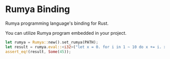 # Rumya Binding
Rumya programming language's binding for Rust.

You can utilize Rumya program embedded in your project.
```rust
let rumya = Rumya::new().set_rumya(PATH);
let result = rumya.eval::<i32>("let x = 0. for i in 1 ~ 10 do x += i. x");
assert_eq!(result, Some(45));
```
